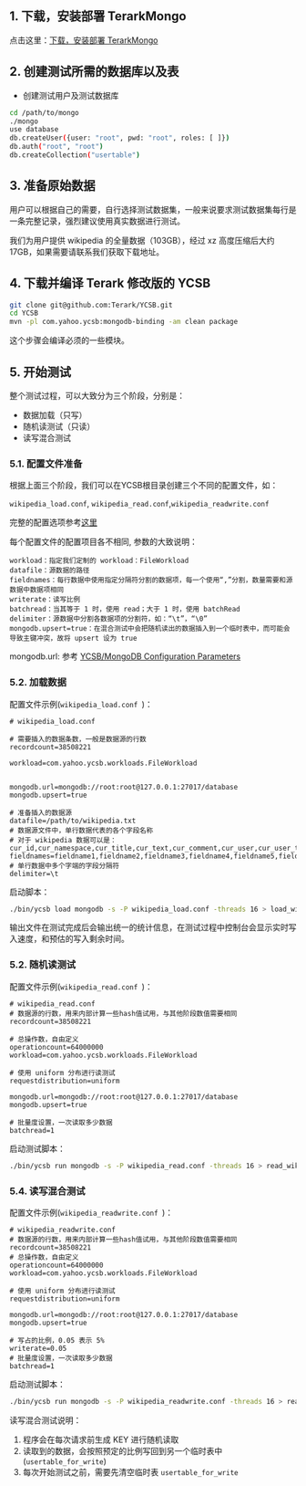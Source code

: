 ## 1. 下载，安装部署 TerarkMongo

点击这里：[下载，安装部署 TerarkMongo](installation.md)

## 2. 创建测试所需的数据库以及表

- 创建测试用户及测试数据库

```bash
cd /path/to/mongo
./mongo
use database
db.createUser({user: "root", pwd: "root", roles: [ ]})
db.auth("root", "root")
db.createCollection("usertable")
```

## 3. 准备原始数据
用户可以根据自己的需要，自行选择测试数据集，一般来说要求测试数据集每行是一条完整记录，强烈建议使用真实数据进行测试。

我们为用户提供 wikipedia 的全量数据（103GB），经过 xz 高度压缩后大约 17GB，如果需要请联系我们获取下载地址。


## 4. 下载并编译 Terark 修改版的 YCSB

```bash
git clone git@github.com:Terark/YCSB.git
cd YCSB
mvn -pl com.yahoo.ycsb:mongodb-binding -am clean package
```

这个步骤会编译必须的一些模块。

## 5. 开始测试
整个测试过程，可以大致分为三个阶段，分别是：

- 数据加载（只写）
- 随机读测试（只读）
- 读写混合测试

### 5.1. 配置文件准备
根据上面三个阶段，我们可以在YCSB根目录创建三个不同的配置文件，如：

`wikipedia_load.conf`, `wikipedia_read.conf`,`wikipedia_readwrite.conf`

完整的配置选项参考[这里](https://github.com/brianfrankcooper/YCSB/wiki/Core-Properties)

每个配置文件的配置项目各不相同, 参数的大致说明：
```
workload：指定我们定制的 workload：FileWorkload
datafile：源数据的路径
fieldnames：每行数据中使用指定分隔符分割的数据项，每一个使用“,”分割，数量需要和源数据中数据项相同
writerate：读写比例
batchread：当其等于 1 时，使用 read；大于 1 时，使用 batchRead
delimiter：源数据中分割各数据项的分割符，如：“\t”，“\0”
mongodb.upsert=true：在混合测试中会把随机读出的数据插入到一个临时表中，而可能会导致主键冲突，故将 upsert 设为 true

```

mongodb.url: 参考 [YCSB/MongoDB Configuration Parameters](https://github.com/Terark/YCSB/tree/master/mongodb#mongodb-configuration-parameters)


### 5.2. 加载数据
配置文件示例(`wikipedia_load.conf `)：

```
# wikipedia_load.conf

# 需要插入的数据条数，一般是数据源的行数
recordcount=38508221

workload=com.yahoo.ycsb.workloads.FileWorkload


mongodb.url=mongodb://root:root@127.0.0.1:27017/database
mongodb.upsert=true

# 准备插入的数据源
datafile=/path/to/wikipedia.txt
# 数据源文件中，单行数据代表的各个字段名称
# 对于 wikipedia 数据可以是：cur_id,cur_namespace,cur_title,cur_text,cur_comment,cur_user,cur_user_text,cur_timestamp,cur_restrictions,cur_counter,cur_is_redirect,cur_minor_edit,cur_random,cur_touched,inverse_timestamp
fieldnames=fieldname1,fieldname2,fieldname3,fieldname4,fieldname5,fieldname6,...
# 单行数据中多个字端的字段分隔符
delimiter=\t
```


启动脚本：

```bash
./bin/ycsb load mongodb -s -P wikipedia_load.conf -threads 16 > load_wikipedia_thread_16.txt
```

输出文件在测试完成后会输出统一的统计信息，在测试过程中控制台会显示实时写入速度，和预估的写入剩余时间。

### 5.2. 随机读测试
配置文件示例(`wikipedia_read.conf `)：

```
# wikipedia_read.conf
# 数据源的行数，用来内部计算一些hash值试用，与其他阶段数值需要相同
recordcount=38508221

# 总操作数，自由定义
operationcount=64000000
workload=com.yahoo.ycsb.workloads.FileWorkload

# 使用 uniform 分布进行读测试
requestdistribution=uniform

mongodb.url=mongodb://root:root@127.0.0.1:27017/database
mongodb.upsert=true

# 批量度设置，一次读取多少数据
batchread=1
```

启动测试脚本：

```bash
./bin/ycsb run mongodb -s -P wikipedia_read.conf -threads 16 > read_wikipedia_thread_16.txt
```


### 5.4. 读写混合测试

配置文件示例(`wikipedia_readwrite.conf `)：

```
# wikipedia_readwrite.conf
# 数据源的行数，用来内部计算一些hash值试用，与其他阶段数值需要相同
recordcount=38508221
# 总操作数，自由定义
operationcount=64000000
workload=com.yahoo.ycsb.workloads.FileWorkload

# 使用 uniform 分布进行读测试
requestdistribution=uniform

mongodb.url=mongodb://root:root@127.0.0.1:27017/database
mongodb.upsert=true

# 写占的比例，0.05 表示 5%
writerate=0.05
# 批量度设置，一次读取多少数据
batchread=1
```

启动测试脚本：

```bash
./bin/ycsb run mongodb -s -P wikipedia_readwrite.conf -threads 16 > readwrite_wikipedia_thread_16.txt
```

读写混合测试说明：
1. 程序会在每次请求前生成 KEY 进行随机读取
2. 读取到的数据，会按照预定的比例写回到另一个临时表中(`usertable_for_write`)
3. 每次开始测试之前，需要先清空临时表 `usertable_for_write`
